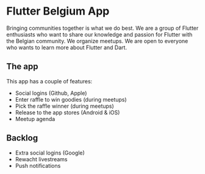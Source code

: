 # Flutter Belgium App

Bringing communities together is what we do best. We are a group of Flutter enthusiasts who want to share our knowledge and passion for Flutter with the Belgian community. We organize meetups. We are open to everyone who wants to learn more about Flutter and Dart.

## The app

This app has a couple of features:

- Social logins (Github, Apple)
- Enter raffle to win goodies (during meetups)
- Pick the raffle winner (during meetups)
- Release to the app stores (Android & iOS)
- Meetup agenda

## Backlog

- Extra social logins (Google)
- Rewacht livestreams
- Push notifications